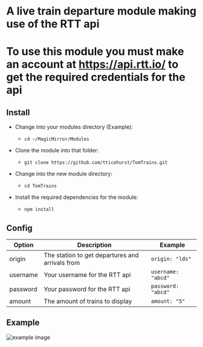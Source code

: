 # A live train departure module making use of the RTT api

# To use this module you must make an account at https://api.rtt.io/ to get the required credentials for the api

## Install

- Change into your modules directory (Example):

  - `cd ~/MagicMirror/Modules`

- Clone the module into that folder:

  - `git clone https://github.com/tticehurst/TomTrains.git`

- Change into the new module directory:

  - `cd TomTrains`

- Install the required dependencies for the module:
  - `npm install`

## Config

| Option   | Description                                     | Example            |
| -------- | ----------------------------------------------- | ------------------ |
| origin   | The station to get departures and arrivals from | `origin: "lds"`    |
| username | Your username for the RTT api                   | `username: "abcd"` |
| password | Your password for the RTT api                   | `password: "abcd"` |
| amount   | The amount of trains to display                 | `amount: "5"`      |

## Example

![example image](https://i.imgur.com/IlyZEvT.png)
